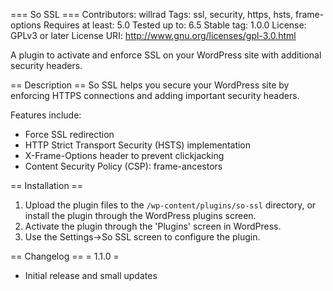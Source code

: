 
=== So SSL ===
Contributors: willrad
Tags: ssl, security, https, hsts, frame-options
Requires at least: 5.0
Tested up to: 6.5
Stable tag: 1.0.0
License: GPLv3 or later
License URI: http://www.gnu.org/licenses/gpl-3.0.html

A plugin to activate and enforce SSL on your WordPress site with additional security headers.

== Description ==
So SSL helps you secure your WordPress site by enforcing HTTPS connections and adding important security headers.

Features include:
* Force SSL redirection
* HTTP Strict Transport Security (HSTS) implementation
* X-Frame-Options header to prevent clickjacking
* Content Security Policy (CSP): frame-ancestors

== Installation ==
1. Upload the plugin files to the `/wp-content/plugins/so-ssl` directory, or install the plugin through the WordPress plugins screen.
2. Activate the plugin through the 'Plugins' screen in WordPress.
3. Use the Settings->So SSL screen to configure the plugin.

== Changelog ==
= 1.1.0 =
* Initial release and small updates